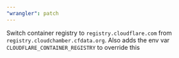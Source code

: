 ```yaml
---
"wrangler": patch
---
```


Switch container registry to `registry.cloudflare.com` from `registry.cloudchamber.cfdata.org`.
Also adds the env var `CLOUDFLARE_CONTAINER_REGISTRY` to override this
